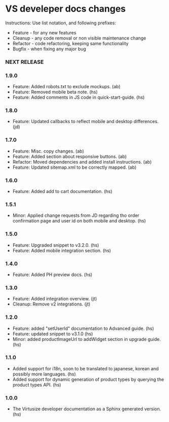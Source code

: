 VS develeper docs changes
=========================

Instructions:
Use list notation, and following prefixes:

- Feature - for any new features
- Cleanup - any code removal or non visible maintenance change
- Refactor - code refactoring, keeping same functionality
- Bugfix - when fixing any major bug


### NEXT RELEASE

### 1.9.0

- Feature: Added robots.txt to exclude mockups. (ab)
- Feature: Removed mobile beta note. (hs)
- Feature: Added comments in JS code in quick-start-guide. (hs)

### 1.8.0

- Feature: Updated callbacks to reflect mobile and desktop differences. (jd)

### 1.7.0

- Feature: Misc. copy changes. (ab)
- Feature: Added section about responsive buttons. (ab)
- Refactor: Moved dependencies and added install instructions. (ab)
- Feature: Updated sitemap.xml to be correctly mapped. (ab)

### 1.6.0

- Feature: Added add to cart documentation. (hs)

### 1.5.1

- Minor: Applied change requests from JD regarding tho order confirmation page and user id on both mobile and desktop. (hs)

### 1.5.0

- Feature: Upgraded snippet to v3.2.0. (hs)
- Feature: Added mobile integration section. (hs)

### 1.4.0

- Feature: Added PH preview docs. (hs)

### 1.3.0

- Feature: Added integration overview. (jt)
- Cleanup: Remove v2 integrations. (jt)

### 1.2.0

- Feature: added "setUserId" documentation to Advanced guide. (hs)
- Feature: updated snippet to v3.1.0 (hs)
- Minor: added productImageUrl to addWidget section in upgrade guide. (hs)

### 1.1.0

- Added support for i18n, soon to be translated to japanese, korean and possibly more languages. (hs)
- Added support for dynamic generation of product types by querying the product types API. (hs)

### 1.0.0

- The Virtusize developer documentation as a Sphinx generated version. (hs)
